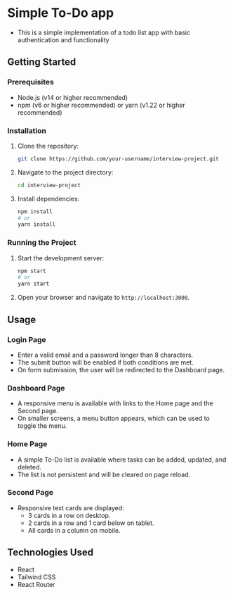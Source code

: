 # Simple To-Do app

* This is a simple implementation of a todo list app with basic authentication and functionality

## Getting Started

### Prerequisites

* Node.js (v14 or higher recommended)
* npm (v6 or higher recommended) or yarn (v1.22 or higher recommended)

### Installation

1. Clone the repository:

    ```bash
    git clone https://github.com/your-username/interview-project.git
    ```

2. Navigate to the project directory:

    ```bash
    cd interview-project
    ```

3. Install dependencies:

    ```bash
    npm install
    # or
    yarn install
    ```

### Running the Project

1. Start the development server:

    ```bash
    npm start
    # or
    yarn start
    ```

2. Open your browser and navigate to `http://localhost:3000`.

## Usage

### Login Page

* Enter a valid email and a password longer than 8 characters.
* The submit button will be enabled if both conditions are met.
* On form submission, the user will be redirected to the Dashboard page.

### Dashboard Page

* A responsive menu is available with links to the Home page and the Second page.
* On smaller screens, a menu button appears, which can be used to toggle the menu.

### Home Page

* A simple To-Do list is available where tasks can be added, updated, and deleted.
* The list is not persistent and will be cleared on page reload.

### Second Page

* Responsive text cards are displayed:
  * 3 cards in a row on desktop.
  * 2 cards in a row and 1 card below on tablet.
  * All cards in a column on mobile.

## Technologies Used

* React
* Tailwind CSS
* React Router
